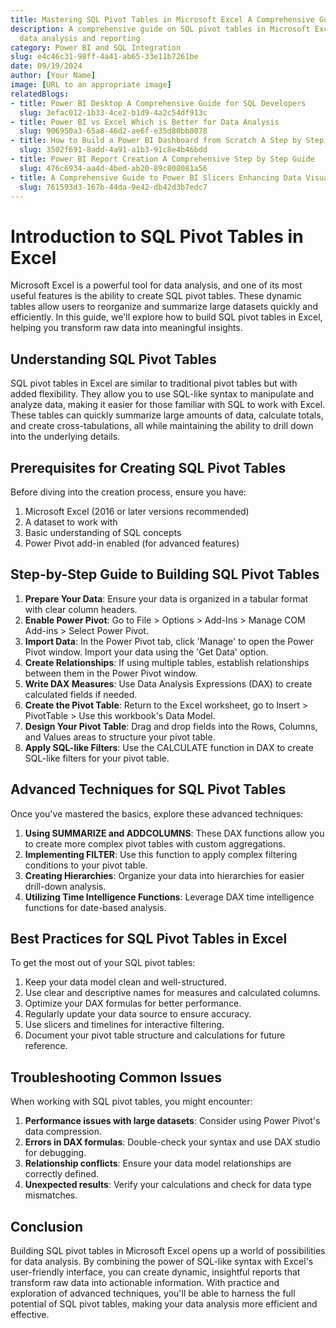 ```yaml
---
title: Mastering SQL Pivot Tables in Microsoft Excel A Comprehensive Guide
description: A comprehensive guide on SQL pivot tables in Microsoft Excel for effective
  data analysis and reporting
category: Power BI and SQL Integration
slug: e4c46c31-98ff-4a41-ab65-33e11b7261be
date: 09/19/2024
author: [Your Name]
image: [URL to an appropriate image]
relatedBlogs:
- title: Power BI Desktop A Comprehensive Guide for SQL Developers
  slug: 3efac012-1b33-4ce2-b1d9-4a2c54df913c
- title: Power BI vs Excel Which is Better for Data Analysis
  slug: 906950a3-65a8-46d2-ae6f-e35d80bb8078
- title: How to Build a Power BI Dashboard from Scratch A Step by Step Guide
  slug: 3502f691-8add-4a91-a1b3-91c8e4b46bdd
- title: Power BI Report Creation A Comprehensive Step by Step Guide
  slug: 476c6934-aa4d-4bed-ab20-89c808081a56
- title: A Comprehensive Guide to Power BI Slicers Enhancing Data Visualization
  slug: 761593d3-167b-44da-9e42-db42d3b7edc7
---
```


# Introduction to SQL Pivot Tables in Excel

Microsoft Excel is a powerful tool for data analysis, and one of its most useful features is the ability to create SQL pivot tables. These dynamic tables allow users to reorganize and summarize large datasets quickly and efficiently. In this guide, we'll explore how to build SQL pivot tables in Excel, helping you transform raw data into meaningful insights.

## Understanding SQL Pivot Tables

SQL pivot tables in Excel are similar to traditional pivot tables but with added flexibility. They allow you to use SQL-like syntax to manipulate and analyze data, making it easier for those familiar with SQL to work with Excel. These tables can quickly summarize large amounts of data, calculate totals, and create cross-tabulations, all while maintaining the ability to drill down into the underlying details.

## Prerequisites for Creating SQL Pivot Tables

Before diving into the creation process, ensure you have:
1. Microsoft Excel (2016 or later versions recommended)
2. A dataset to work with
3. Basic understanding of SQL concepts
4. Power Pivot add-in enabled (for advanced features)

## Step-by-Step Guide to Building SQL Pivot Tables

1. **Prepare Your Data**: Ensure your data is organized in a tabular format with clear column headers.
2. **Enable Power Pivot**: Go to File > Options > Add-Ins > Manage COM Add-ins > Select Power Pivot.
3. **Import Data**: In the Power Pivot tab, click 'Manage' to open the Power Pivot window. Import your data using the 'Get Data' option.
4. **Create Relationships**: If using multiple tables, establish relationships between them in the Power Pivot window.
5. **Write DAX Measures**: Use Data Analysis Expressions (DAX) to create calculated fields if needed.
6. **Create the Pivot Table**: Return to the Excel worksheet, go to Insert > PivotTable > Use this workbook's Data Model.
7. **Design Your Pivot Table**: Drag and drop fields into the Rows, Columns, and Values areas to structure your pivot table.
8. **Apply SQL-like Filters**: Use the CALCULATE function in DAX to create SQL-like filters for your pivot table.

## Advanced Techniques for SQL Pivot Tables

Once you've mastered the basics, explore these advanced techniques:

1. **Using SUMMARIZE and ADDCOLUMNS**: These DAX functions allow you to create more complex pivot tables with custom aggregations.
2. **Implementing FILTER**: Use this function to apply complex filtering conditions to your pivot table.
3. **Creating Hierarchies**: Organize your data into hierarchies for easier drill-down analysis.
4. **Utilizing Time Intelligence Functions**: Leverage DAX time intelligence functions for date-based analysis.

## Best Practices for SQL Pivot Tables in Excel

To get the most out of your SQL pivot tables:

1. Keep your data model clean and well-structured.
2. Use clear and descriptive names for measures and calculated columns.
3. Optimize your DAX formulas for better performance.
4. Regularly update your data source to ensure accuracy.
5. Use slicers and timelines for interactive filtering.
6. Document your pivot table structure and calculations for future reference.

## Troubleshooting Common Issues

When working with SQL pivot tables, you might encounter:

1. **Performance issues with large datasets**: Consider using Power Pivot's data compression.
2. **Errors in DAX formulas**: Double-check your syntax and use DAX studio for debugging.
3. **Relationship conflicts**: Ensure your data model relationships are correctly defined.
4. **Unexpected results**: Verify your calculations and check for data type mismatches.

## Conclusion

Building SQL pivot tables in Microsoft Excel opens up a world of possibilities for data analysis. By combining the power of SQL-like syntax with Excel's user-friendly interface, you can create dynamic, insightful reports that transform raw data into actionable information. With practice and exploration of advanced techniques, you'll be able to harness the full potential of SQL pivot tables, making your data analysis more efficient and effective.